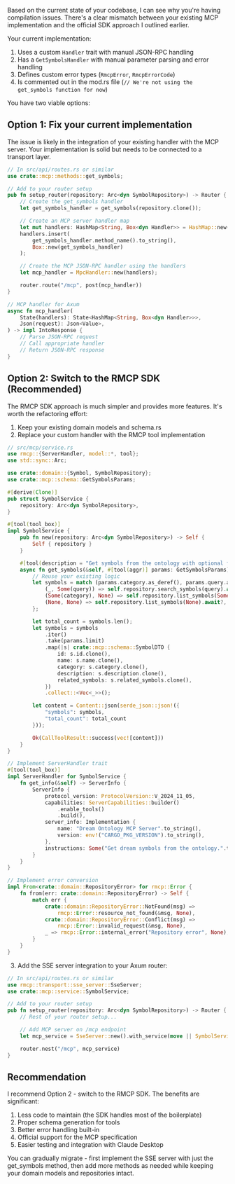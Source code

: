 Based on the current state of your codebase, I can see why you're having compilation issues. There's a clear mismatch between your existing MCP implementation and the official SDK approach I outlined earlier.

Your current implementation:

1. Uses a custom `Handler` trait with manual JSON-RPC handling
2. Has a `GetSymbolsHandler` with manual parameter parsing and error handling
3. Defines custom error types (`RmcpError`, `RmcpErrorCode`)
4. Is commented out in the mod.rs file (`// We're not using the get_symbols function for now`)

You have two viable options:

## Option 1: Fix your current implementation

The issue is likely in the integration of your existing handler with the MCP server. Your implementation is solid but needs to be connected to a transport layer.

```rust
// In src/api/routes.rs or similar
use crate::mcp::methods::get_symbols;

// Add to your router setup
pub fn setup_router(repository: Arc<dyn SymbolRepository>) -> Router {
    // Create the get_symbols handler
    let get_symbols_handler = get_symbols(repository.clone());

    // Create an MCP server handler map
    let mut handlers: HashMap<String, Box<dyn Handler>> = HashMap::new();
    handlers.insert(
        get_symbols_handler.method_name().to_string(),
        Box::new(get_symbols_handler)
    );

    // Create the MCP JSON-RPC handler using the handlers
    let mcp_handler = MpcHandler::new(handlers);

    router.route("/mcp", post(mcp_handler))
}

// MCP handler for Axum
async fn mcp_handler(
    State(handlers): State<HashMap<String, Box<dyn Handler>>>,
    Json(request): Json<Value>,
) -> impl IntoResponse {
    // Parse JSON-RPC request
    // Call appropriate handler
    // Return JSON-RPC response
}
```

## Option 2: Switch to the RMCP SDK (Recommended)

The RMCP SDK approach is much simpler and provides more features. It's worth the refactoring effort:

1. Keep your existing domain models and schema.rs
2. Replace your custom handler with the RMCP tool implementation

```rust
// src/mcp/service.rs
use rmcp::{ServerHandler, model::*, tool};
use std::sync::Arc;

use crate::domain::{Symbol, SymbolRepository};
use crate::mcp::schema::GetSymbolsParams;

#[derive(Clone)]
pub struct SymbolService {
    repository: Arc<dyn SymbolRepository>,
}

#[tool(tool_box)]
impl SymbolService {
    pub fn new(repository: Arc<dyn SymbolRepository>) -> Self {
        Self { repository }
    }

    #[tool(description = "Get symbols from the ontology with optional filtering")]
    async fn get_symbols(&self, #[tool(aggr)] params: GetSymbolsParams) -> Result<CallToolResult, rmcp::Error> {
        // Reuse your existing logic
        let symbols = match (params.category.as_deref(), params.query.as_deref()) {
            (_, Some(query)) => self.repository.search_symbols(query).await?,
            (Some(category), None) => self.repository.list_symbols(Some(category)).await?,
            (None, None) => self.repository.list_symbols(None).await?,
        };

        let total_count = symbols.len();
        let symbols = symbols
            .iter()
            .take(params.limit)
            .map(|s| crate::mcp::schema::SymbolDTO {
                id: s.id.clone(),
                name: s.name.clone(),
                category: s.category.clone(),
                description: s.description.clone(),
                related_symbols: s.related_symbols.clone(),
            })
            .collect::<Vec<_>>();

        let content = Content::json(serde_json::json!({
            "symbols": symbols,
            "total_count": total_count
        }));

        Ok(CallToolResult::success(vec![content]))
    }
}

// Implement ServerHandler trait
#[tool(tool_box)]
impl ServerHandler for SymbolService {
    fn get_info(&self) -> ServerInfo {
        ServerInfo {
            protocol_version: ProtocolVersion::V_2024_11_05,
            capabilities: ServerCapabilities::builder()
                .enable_tools()
                .build(),
            server_info: Implementation {
                name: "Dream Ontology MCP Server".to_string(),
                version: env!("CARGO_PKG_VERSION").to_string(),
            },
            instructions: Some("Get dream symbols from the ontology.".to_string()),
        }
    }
}

// Implement error conversion
impl From<crate::domain::RepositoryError> for rmcp::Error {
    fn from(err: crate::domain::RepositoryError) -> Self {
        match err {
            crate::domain::RepositoryError::NotFound(msg) =>
                rmcp::Error::resource_not_found(&msg, None),
            crate::domain::RepositoryError::Conflict(msg) =>
                rmcp::Error::invalid_request(&msg, None),
            _ => rmcp::Error::internal_error("Repository error", None),
        }
    }
}
```

3. Add the SSE server integration to your Axum router:

```rust
// In src/api/routes.rs or similar
use rmcp::transport::sse_server::SseServer;
use crate::mcp::service::SymbolService;

// Add to your router setup
pub fn setup_router(repository: Arc<dyn SymbolRepository>) -> Router {
    // Rest of your router setup...

    // Add MCP server on /mcp endpoint
    let mcp_service = SseServer::new().with_service(move || SymbolService::new(repository.clone()));

    router.nest("/mcp", mcp_service)
}
```

## Recommendation

I recommend Option 2 - switch to the RMCP SDK. The benefits are significant:

1. Less code to maintain (the SDK handles most of the boilerplate)
2. Proper schema generation for tools
3. Better error handling built-in
4. Official support for the MCP specification
5. Easier testing and integration with Claude Desktop

You can gradually migrate - first implement the SSE server with just the get_symbols method, then add more methods as needed while keeping your domain models and repositories intact.
